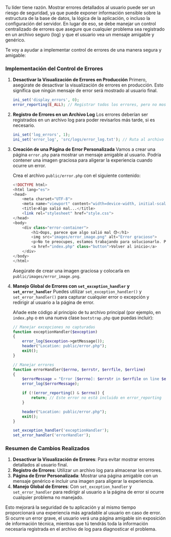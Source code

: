 Tu líder tiene razón. Mostrar errores detallados al usuario puede ser un riesgo de seguridad, ya que puede exponer información sensible sobre la estructura de la base de datos, la lógica de la aplicación, o incluso la configuración del servidor. En lugar de eso, se debe manejar un control centralizado de errores que asegure que cualquier problema sea registrado en un archivo seguro (log) y que el usuario vea un mensaje amigable y genérico.

Te voy a ayudar a implementar control de errores de una manera segura y amigable:

### Implementación del Control de Errores

1. **Desactivar la Visualización de Errores en Producción**
   Primero, asegúrate de desactivar la visualización de errores en producción. Esto significa que ningún mensaje de error será mostrado al usuario final.
   ```php
   ini_set('display_errors', 0);
   error_reporting(E_ALL); // Registrar todos los errores, pero no mostrarlos
   ```

2. **Registro de Errores en un Archivo Log**
   Los errores deberían ser registrados en un archivo log para poder revisarlos más tarde, si es necesario.
   ```php
   ini_set('log_errors', 1);
   ini_set('error_log', 'src/logs/error_log.txt'); // Ruta al archivo de registro de errores
   ```

3. **Creación de una Página de Error Personalizada**
   Vamos a crear una página `error.php` para mostrar un mensaje amigable al usuario. Podría contener una imagen graciosa para aligerar la experiencia cuando ocurre un error.

   Crea el archivo `public/error.php` con el siguiente contenido:
   ```php
   <!DOCTYPE html>
   <html lang="es">
   <head>
       <meta charset="UTF-8">
       <meta name="viewport" content="width=device-width, initial-scale=1.0">
       <title>Algo salió mal...</title>
       <link rel="stylesheet" href="style.css">
   </head>
   <body>
       <div class="error-container">
           <h1>Oops, parece que algo salió mal 😓</h1>
           <img src="images/error_image.png" alt="Error gracioso">
           <p>No te preocupes, estamos trabajando para solucionarlo. Por favor, vuelve más tarde.</p>
           <a href="index.php" class="button">Volver al inicio</a>
       </div>
   </body>
   </html>
   ```
   Asegúrate de crear una imagen graciosa y colocarla en `public/images/error_image.png`.

4. **Manejo Global de Errores con `set_exception_handler` y `set_error_handler`**
   Puedes utilizar `set_exception_handler()` y `set_error_handler()` para capturar cualquier error o excepción y redirigir al usuario a la página de error.

   Añade este código al principio de tu archivo principal (por ejemplo, en `index.php` o en una nueva clase `bootstrap.php` que puedas incluir):
   ```php
   // Manejar excepciones no capturadas
   function exceptionHandler($exception)
   {
       error_log($exception->getMessage());
       header("Location: public/error.php");
       exit();
   }

   // Manejar errores
   function errorHandler($errno, $errstr, $errfile, $errline)
   {
       $errorMessage = "Error [$errno]: $errstr in $errfile on line $errline";
       error_log($errorMessage);

       if (!(error_reporting() & $errno)) {
           return; // Este error no está incluido en error_reporting
       }

       header("Location: public/error.php");
       exit();
   }

   set_exception_handler('exceptionHandler');
   set_error_handler('errorHandler');
   ```

### Resumen de Cambios Realizados
1. **Desactivar la Visualización de Errores**: Para evitar mostrar errores detallados al usuario final.
2. **Registro de Errores**: Utilizar un archivo log para almacenar los errores.
3. **Página de Error Personalizada**: Mostrar una página amigable con un mensaje genérico e incluir una imagen para aligerar la experiencia.
4. **Manejo Global de Errores**: Con `set_exception_handler` y `set_error_handler` para redirigir al usuario a la página de error si ocurre cualquier problema no manejado.

Esto mejorará la seguridad de tu aplicación y al mismo tiempo proporcionará una experiencia más agradable al usuario en caso de error. Si ocurre un error grave, el usuario verá una página amigable sin exposición de información técnica, mientras que tú tendrás toda la información necesaria registrada en el archivo de log para diagnosticar el problema.

